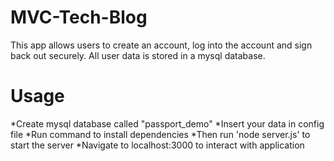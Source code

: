 # MVC-Tech-Blog
This app allows users to create an account, log into the account and sign back out securely. All user data is stored in a mysql database.

# Usage
*Create mysql database called "passport_demo"
*Insert your data in config file
*Run command to install dependencies 
*Then run 'node server.js' to start the server
*Navigate to localhost:3000 to interact with application
